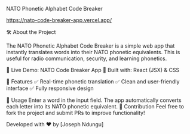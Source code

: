  NATO Phonetic Alphabet Code Breaker
 
 https://nato-code-breaker-app.vercel.app/
 
 🛠 About the Project
 
The NATO Phonetic Alphabet Code Breaker is a simple web app that instantly translates words into their NATO phonetic equivalents. This is useful for radio communication, security, and learning phonetics.

🔹 Live Demo: NATO Code Breaker App
🔹 Built with: React (JSX) & CSS

🚀 Features
✅ Real-time phonetic translation
✅ Clean and user-friendly interface
✅ Fully responsive design

📌 Usage
Enter a word in the input field.
The app automatically converts each letter into its NATO phonetic equivalent.
🎯 Contribution
Feel free to fork the project and submit PRs to improve functionality!

Developed with ❤️ by [Joseph Ndungu]
